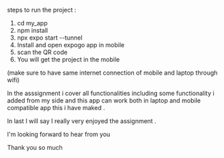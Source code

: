 steps to run the project : 
1) cd my_app
2) npm install
3) npx expo start --tunnel
4) Install and open expogo app in mobile
5) scan the QR code
6) You will get the project in the mobile

(make sure to have same internet connection of mobile and laptop through wifi)

In the asssignment i cover all functionalities including some functionality i added from my side and this app can work both in laptop and mobile compatible app this i have maked . 

In last I will say I really very enjoyed the assignment . 

I'm looking forward to hear from you

Thank you so much
